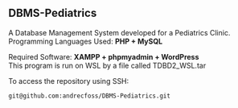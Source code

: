 ## DBMS-Pediatrics

A Database Management System developed for a Pediatrics Clinic. <br>
Programming Languages Used: <strong>PHP + MySQL</strong>

Required Software: <strong>XAMPP + phpmyadmin + WordPress</strong> <br>
This program is run on WSL by a file called TDBD2_WSL.tar

<p>To access the repository using SSH:</p>

```bash
git@github.com:andrecfoss/DBMS-Pediatrics.git
